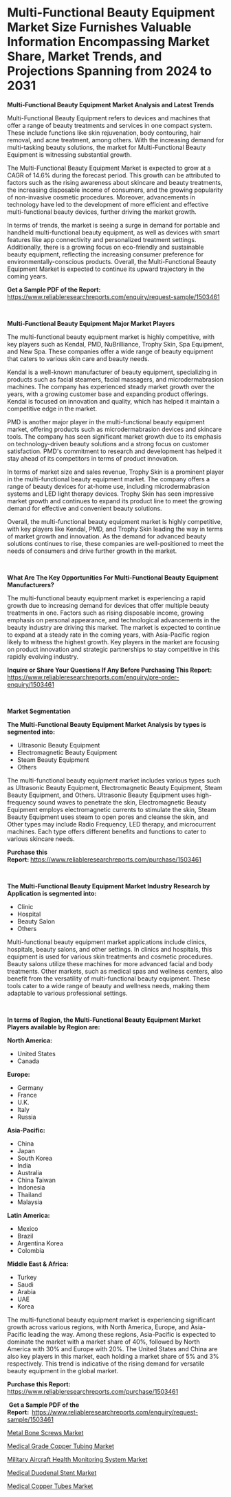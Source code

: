 <p><h1>Multi-Functional Beauty Equipment Market Size Furnishes Valuable Information Encompassing Market Share, Market Trends, and Projections Spanning from 2024 to 2031</h1></p><p><strong>Multi-Functional Beauty Equipment Market Analysis and Latest Trends</strong></p>
<p><p>Multi-Functional Beauty Equipment refers to devices and machines that offer a range of beauty treatments and services in one compact system. These include functions like skin rejuvenation, body contouring, hair removal, and acne treatment, among others. With the increasing demand for multi-tasking beauty solutions, the market for Multi-Functional Beauty Equipment is witnessing substantial growth.</p><p>The Multi-Functional Beauty Equipment Market is expected to grow at a CAGR of 14.6% during the forecast period. This growth can be attributed to factors such as the rising awareness about skincare and beauty treatments, the increasing disposable income of consumers, and the growing popularity of non-invasive cosmetic procedures. Moreover, advancements in technology have led to the development of more efficient and effective multi-functional beauty devices, further driving the market growth.</p><p>In terms of trends, the market is seeing a surge in demand for portable and handheld multi-functional beauty equipment, as well as devices with smart features like app connectivity and personalized treatment settings. Additionally, there is a growing focus on eco-friendly and sustainable beauty equipment, reflecting the increasing consumer preference for environmentally-conscious products. Overall, the Multi-Functional Beauty Equipment Market is expected to continue its upward trajectory in the coming years.</p></p>
<p><strong>Get a Sample PDF of the Report:&nbsp;</strong> <a href="https://www.reliableresearchreports.com/enquiry/request-sample/1503461">https://www.reliableresearchreports.com/enquiry/request-sample/1503461</a></p>
<p>&nbsp;</p>
<p><strong>Multi-Functional Beauty Equipment Major Market Players</strong></p>
<p><p>The multi-functional beauty equipment market is highly competitive, with key players such as Kendal, PMD, NuBrilliance, Trophy Skin, Spa Equipment, and New Spa. These companies offer a wide range of beauty equipment that caters to various skin care and beauty needs.</p><p>Kendal is a well-known manufacturer of beauty equipment, specializing in products such as facial steamers, facial massagers, and microdermabrasion machines. The company has experienced steady market growth over the years, with a growing customer base and expanding product offerings. Kendal is focused on innovation and quality, which has helped it maintain a competitive edge in the market.</p><p>PMD is another major player in the multi-functional beauty equipment market, offering products such as microdermabrasion devices and skincare tools. The company has seen significant market growth due to its emphasis on technology-driven beauty solutions and a strong focus on customer satisfaction. PMD's commitment to research and development has helped it stay ahead of its competitors in terms of product innovation.</p><p>In terms of market size and sales revenue, Trophy Skin is a prominent player in the multi-functional beauty equipment market. The company offers a range of beauty devices for at-home use, including microdermabrasion systems and LED light therapy devices. Trophy Skin has seen impressive market growth and continues to expand its product line to meet the growing demand for effective and convenient beauty solutions.</p><p>Overall, the multi-functional beauty equipment market is highly competitive, with key players like Kendal, PMD, and Trophy Skin leading the way in terms of market growth and innovation. As the demand for advanced beauty solutions continues to rise, these companies are well-positioned to meet the needs of consumers and drive further growth in the market.</p></p>
<p>&nbsp;</p>
<p><strong>What Are The Key Opportunities For Multi-Functional Beauty Equipment Manufacturers?</strong></p>
<p><p>The multi-functional beauty equipment market is experiencing a rapid growth due to increasing demand for devices that offer multiple beauty treatments in one. Factors such as rising disposable income, growing emphasis on personal appearance, and technological advancements in the beauty industry are driving this market. The market is expected to continue to expand at a steady rate in the coming years, with Asia-Pacific region likely to witness the highest growth. Key players in the market are focusing on product innovation and strategic partnerships to stay competitive in this rapidly evolving industry.</p></p>
<p><strong>Inquire or Share Your Questions If Any Before Purchasing This Report:</strong> <a href="https://www.reliableresearchreports.com/enquiry/pre-order-enquiry/1503461">https://www.reliableresearchreports.com/enquiry/pre-order-enquiry/1503461</a></p>
<p>&nbsp;</p>
<p><strong>Market Segmentation</strong></p>
<p><strong>The Multi-Functional Beauty Equipment Market Analysis by types is segmented into:</strong></p>
<p><ul><li>Ultrasonic Beauty Equipment</li><li>Electromagnetic Beauty Equipment</li><li>Steam Beauty Equipment</li><li>Others</li></ul></p>
<p><p>The multi-functional beauty equipment market includes various types such as Ultrasonic Beauty Equipment, Electromagnetic Beauty Equipment, Steam Beauty Equipment, and Others. Ultrasonic Beauty Equipment uses high-frequency sound waves to penetrate the skin, Electromagnetic Beauty Equipment employs electromagnetic currents to stimulate the skin, Steam Beauty Equipment uses steam to open pores and cleanse the skin, and Other types may include Radio Frequency, LED therapy, and microcurrent machines. Each type offers different benefits and functions to cater to various skincare needs.</p></p>
<p><strong>Purchase this Report:&nbsp;</strong><a href="https://www.reliableresearchreports.com/purchase/1503461">https://www.reliableresearchreports.com/purchase/1503461</a></p>
<p>&nbsp;</p>
<p><strong>The Multi-Functional Beauty Equipment Market Industry Research by Application is segmented into:</strong></p>
<p><ul><li>Clinic</li><li>Hospital</li><li>Beauty Salon</li><li>Others</li></ul></p>
<p><p>Multi-functional beauty equipment market applications include clinics, hospitals, beauty salons, and other settings. In clinics and hospitals, this equipment is used for various skin treatments and cosmetic procedures. Beauty salons utilize these machines for more advanced facial and body treatments. Other markets, such as medical spas and wellness centers, also benefit from the versatility of multi-functional beauty equipment. These tools cater to a wide range of beauty and wellness needs, making them adaptable to various professional settings.</p></p>
<p>&nbsp;</p>
<p><strong>In terms of Region, the Multi-Functional Beauty Equipment Market Players available by Region are:</strong></p>
<p>
    <p> <strong> North America: </strong>
        <ul>
            <li>United States</li>
            <li>Canada</li>
        </ul>
        </p> 
    <p> <strong> Europe: </strong>
        <ul>
            <li>Germany</li>
            <li>France</li>
            <li>U.K.</li>
            <li>Italy</li>
            <li>Russia</li>
        </ul>
        </p> 
    <p> <strong> Asia-Pacific: </strong>
        <ul>
            <li>China</li>
            <li>Japan</li>
            <li>South Korea</li>
            <li>India</li>
            <li>Australia</li>
            <li>China Taiwan</li>
            <li>Indonesia</li>
            <li>Thailand</li>
            <li>Malaysia</li>
        </ul>
        </p> 
    <p> <strong> Latin America: </strong>
        <ul>
            <li>Mexico</li>
            <li>Brazil</li>
            <li>Argentina Korea</li>
            <li>Colombia</li>
        </ul>
        </p> 
    <p> <strong> Middle East & Africa: </strong>
        <ul>
            <li>Turkey</li>
            <li>Saudi</li>
            <li>Arabia</li>
            <li>UAE</li>
            <li>Korea</li>
        </ul>
    </p>
    </p>
<p><p>The multi-functional beauty equipment market is experiencing significant growth across various regions, with North America, Europe, and Asia-Pacific leading the way. Among these regions, Asia-Pacific is expected to dominate the market with a market share of 40%, followed by North America with 30% and Europe with 20%. The United States and China are also key players in this market, each holding a market share of 5% and 3% respectively. This trend is indicative of the rising demand for versatile beauty equipment in the global market.</p></p>
<p><strong>Purchase this Report: </strong><a href="https://www.reliableresearchreports.com/purchase/1503461">https://www.reliableresearchreports.com/purchase/1503461</a></p>
<p>&nbsp;<strong>Get a Sample PDF of the Report:&nbsp;&nbsp;</strong><a href="https://www.reliableresearchreports.com/enquiry/request-sample/1503461">https://www.reliableresearchreports.com/enquiry/request-sample/1503461</a></p>
<p><strong></strong></p>
<p><p><a href="https://medium.com/p/3572d2c32f2b/edit">Metal Bone Screws Market</a></p><p><a href="https://medium.com/p/07f0a71fc0c9/edit">Medical Grade Copper Tubing Market</a></p><p><a href="https://github.com/nicholepatriciadoylenwnrjr0/Market-Research-Report-List-1/blob/main/military-aircraft-health-monitoring-system-market.md">Military Aircraft Health Monitoring System Market</a></p><p><a href="https://medium.com/p/3be532f4fb6d/edit">Medical Duodenal Stent Market</a></p><p><a href="https://medium.com/p/cf669ff4b067/edit">Medical Copper Tubes Market</a></p></p>